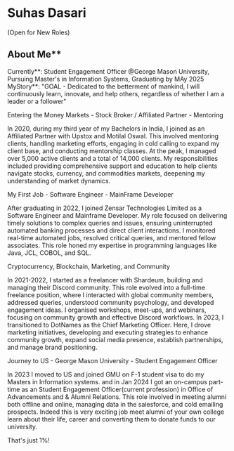 # Suhas Dasari
(Open for New Roles)

## About Me**
Currently**: Student Engagement Officer @George Mason University, Pursuing Master's in Information Systems, Graduating by MAy 2025
MyStory**: "GOAL - Dedicated to the betterment of mankind, I will continuously learn, innovate, and help others, regardless of whether I am a leader or a follower"

Entering the Money Markets - Stock Broker / Affiliated Partner - Mentoring

In 2020, during my third year of my Bachelors in India, I joined as an Affiliated Partner with Upstox and Motilal Oswal. This involved mentoring clients, handling marketing efforts, engaging in cold calling to expand my client base, and conducting mentorship classes. At the peak, I managed over 5,000 active clients and a total of 14,000 clients. My responsibilities included providing comprehensive support and education to help clients navigate stocks, currency, and commodities markets, deepening my understanding of market dynamics.

My First Job - Software Engineer - MainFrame Developer

After graduating in 2022, I joined Zensar Technologies Limited as a Software Engineer and Mainframe Developer. My role focused on delivering timely solutions to complex queries and issues, ensuring uninterrupted automated banking processes and direct client interactions. I monitored real-time automated jobs, resolved critical queries, and mentored fellow associates. This role honed my expertise in programming languages like Java, JCL, COBOL, and SQL.

Cryptocurrency, Blockchain, Marketing, and Community

In 2021-2022, I started as a freelancer with Shardeum, building and managing their Discord community. This role evolved into a full-time freelance position, where I interacted with global community members, addressed queries, understood community psychology, and developed engagement ideas. I organised workshops, meet-ups, and webinars, focusing on community growth and effective Discord workflows.
In 2023, I transitioned to DotNames as the Chief Marketing Officer. Here, I drove marketing initiatives, developing and executing strategies to enhance community growth, expand social media presence, establish partnerships, and manage brand positioning. 

Journey to US - George Mason University - Student Engagement Officer

In 2023 I moved to US and joined GMU on F-1 student visa to do my Masters in Information systems. and in Jan 2024 I got an on-campus part-time as an Student Engagement Officer(current profession) in Office of Advancements and & Alumni Relations. This role involved in meeting alumni both offline and online, managing data in the salesforce, and cold emailing prospects. Indeed this is very exciting job meet alumni of your own college learn about their life, career and converting them to donate funds to our university.

That's just 1%!
